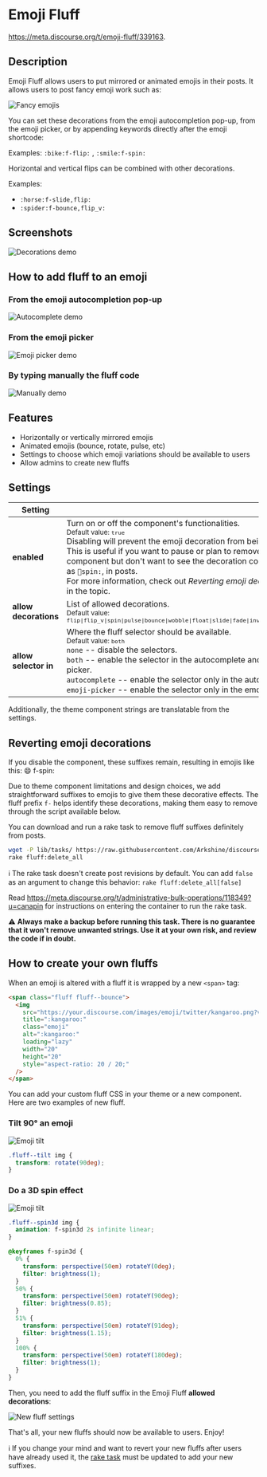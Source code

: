# Emoji Fluff

https://meta.discourse.org/t/emoji-fluff/339163.

## Description

Emoji Fluff allows users to put mirrored or animated emojis in their posts.
It allows users to post fancy emoji work such as:

![Fancy emojis](./.github/images/fancy_emojis.png)

You can set these decorations from the emoji autocompletion pop-up, from the emoji picker, or by appending keywords directly after the emoji shortcode:

Examples: `:bike:f-flip:` , `:smile:f-spin:`

Horizontal and vertical flips can be combined with other decorations.

Examples:

- `:horse:f-slide,flip:`
- `:spider:f-bounce,flip_v:`

## Screenshots

![Decorations demo](./.github/images/decorations_demo.gif)

## How to add fluff to an emoji

### From the emoji autocompletion pop-up

![Autocomplete demo](./.github/images/autocomplete_demo.gif)

### From the emoji picker

![Emoji picker demo](./.github/images/emoji_picker_demo.gif)

### By typing manually the fluff code

![Manually demo](./.github/images/manually_demo.gif)

## Features

- Horizontally or vertically mirrored emojis
- Animated emojis (bounce, rotate, pulse, etc)
- Settings to choose which emoji variations should be available to users
- Allow admins to create new fluffs

## Settings

| Setting               |                                                                                                                                                                                                                                                                                                                                                                                                                |
| --------------------- | -------------------------------------------------------------------------------------------------------------------------------------------------------------------------------------------------------------------------------------------------------------------------------------------------------------------------------------------------------------------------------------------------------------- |
| **enabled**           | Turn on or off the component's functionalities.<br><small>Default value: `true`</small><br> Disabling will prevent the emoji decoration from being applied. <br> This is useful if you want to pause or plan to remove the component but don't want to see the decoration code, such as <code>🙂spin:</code>, in posts.<br> For more information, check out <em>Reverting emoji decorations</em> in the topic. |
| **allow decorations** | List of allowed decorations. <br><small>Default value: <code>flip\|flip_v\|spin\|pulse\|bounce\|wobble\|float\|slide\|fade\|invert\|hue\|gray</code></small>                                                                                                                                                                                                                                                   |
| **allow selector in** | Where the fluff selector should be available.<br><small>Default value: `both`</small><br>`none` -- disable the selectors.<br>`both` -- enable the selector in the autocomplete and the emoji picker.<br>`autocomplete` -- enable the selector only in the autocomplete.<br>`emoji-picker` -- enable the selector only in the emoji picker.<br>                                                                 |

Additionally, the theme component strings are translatable from the settings.

## Reverting emoji decorations

If you disable the component, these suffixes remain, resulting in emojis like this: :smile: f-spin:

Due to theme component limitations and design choices, we add straightforward suffixes to emojis to give them these decorative effects. The fluff prefix `f-` helps identify these decorations, making them easy to remove through the script available below.

You can download and run a rake task to remove fluff suffixes definitely from posts.

```bash
wget -P lib/tasks/ https://raw.githubusercontent.com/Arkshine/discourse-emoji-fluff/refs/heads/main/tasks/fluff.rake
rake fluff:delete_all
```

ℹ️ The rake task doesn't create post revisions by default. You can add `false` as an argument to change this behavior: `rake fluff:delete_all[false]`

Read https://meta.discourse.org/t/administrative-bulk-operations/118349?u=canapin for instructions on entering the container to run the rake task.

⚠️ **Always make a backup before running this task. There is no guarantee that it won't remove unwanted strings. Use it at your own risk, and review the code if in doubt.**

## How to create your own fluffs

When an emoji is altered with a fluff it is wrapped by a new `<span>` tag:

```html
<span class="fluff fluff--bounce">
  <img
    src="https://your.discourse.com/images/emoji/twitter/kangaroo.png?v=12"
    title=":kangaroo:"
    class="emoji"
    alt=":kangaroo:"
    loading="lazy"
    width="20"
    height="20"
    style="aspect-ratio: 20 / 20;"
  />
</span>
```

You can add your custom fluff CSS in your theme or a new component. Here are two examples of new fluff.

### Tilt 90° an emoji

![Emoji tilt](./.github/images/emoji_tilt.png)

```scss
.fluff--tilt img {
  transform: rotate(90deg);
}
```

### Do a 3D spin effect

![Emoji tilt](./.github/images/emoji_spin3d.gif)

```scss
.fluff--spin3d img {
  animation: f-spin3d 2s infinite linear;
}

@keyframes f-spin3d {
  0% {
    transform: perspective(50em) rotateY(0deg);
    filter: brightness(1);
  }
  50% {
    transform: perspective(50em) rotateY(90deg);
    filter: brightness(0.85);
  }
  51% {
    transform: perspective(50em) rotateY(91deg);
    filter: brightness(1.15);
  }
  100% {
    transform: perspective(50em) rotateY(180deg);
    filter: brightness(1);
  }
}
```

Then, you need to add the fluff suffix in the Emoji Fluff **allowed decorations**:

![New fluff settings](./.github/images/new_fluff_setting.png)

That's all, your new fluffs should now be available to users. Enjoy!

ℹ️ If you change your mind and want to revert your new fluffs after users have already used it, the [rake task](#reverting-emoji-decorations) must be updated to add your new suffixes.
